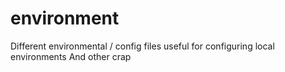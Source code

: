 # environment
Different environmental / config files useful for configuring local environments
And other crap
